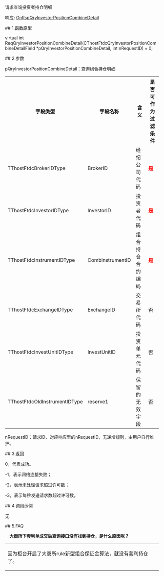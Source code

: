 <p>请求查询投资者持仓明细</p>
<p>响应: <a href="../../CTHOSTFTDCTRADERAPI/ONRSPQRYINVESTORPOSITIONCOMBINEDETAIL/">OnRspQryInvestorPositionCombineDetail</a></p>
<span class="anchor" id="361baa00-fd0c-4796-ac82-b6011c40152d"></span>
## 1.函数原型
<p>virtual int ReqQryInvestorPositionCombineDetail(CThostFtdcQryInvestorPositionCombineDetailField *pQryInvestorPositionCombineDetail, int nRequestID) = 0;</p>
<span class="anchor" id="6e1f45b0-17dd-4764-ae71-996fff69912c"></span>
## 2.参数
<p>pQryInvestorPositionCombineDetail：查询组合持仓明细</p>
<table><tr><th style="TEXT-ALIGN: center;">字段类型</th><th style="TEXT-ALIGN: center;">字段名称</th><th style="TEXT-ALIGN: center;">含义</th><th style="TEXT-ALIGN: center;">是否可作为过滤条件</th></tr><tr><td style="TEXT-ALIGN: left;">TThostFtdcBrokerIDType</td>
<td style="TEXT-ALIGN: left;">BrokerID</td>
<td style="TEXT-ALIGN: left;">经纪公司代码</td>
<td style="TEXT-ALIGN: left;"><strong><font color="#FF0000">是</font></strong></td>
</tr>
<tr><td style="TEXT-ALIGN: left;">TThostFtdcInvestorIDType</td>
<td style="TEXT-ALIGN: left;">InvestorID</td>
<td style="TEXT-ALIGN: left;">投资者代码</td>
<td style="TEXT-ALIGN: left;"><strong><font color="#FF0000">是</font></strong></td>
</tr>
<tr><td style="TEXT-ALIGN: left;">TThostFtdcInstrumentIDType</td>
<td style="TEXT-ALIGN: left;">CombInstrumentID</td>
<td style="TEXT-ALIGN: left;">组合持仓合约编码</td>
<td style="TEXT-ALIGN: left;"><strong><font color="#FF0000">是</font></strong></td>
</tr>
<tr><td style="TEXT-ALIGN: left;">TThostFtdcExchangeIDType</td>
<td style="TEXT-ALIGN: left;">ExchangeID</td>
<td style="TEXT-ALIGN: left;">交易所代码</td>
<td style="TEXT-ALIGN: left;">否</td>
</tr>
<tr><td style="TEXT-ALIGN: left;">TThostFtdcInvestUnitIDType</td>
<td style="TEXT-ALIGN: left;">InvestUnitID</td>
<td style="TEXT-ALIGN: left;">投资单元代码</td>
<td style="TEXT-ALIGN: left;">否</td>
</tr>
<tr><td style="TEXT-ALIGN: left;">TThostFtdcOldInstrumentIDType</td>
<td style="TEXT-ALIGN: left;">reserve1</td>
<td style="TEXT-ALIGN: left;">保留的无效字段</td>
<td style="TEXT-ALIGN: left;">否</td>
</tr>
</table>
<p>nRequestID：请求ID，对应响应里的nRequestID，无递增规则，由用户自行维护。</p>
<span class="anchor" id="15e90446-f6df-4eb1-a71c-ed89ef2575db"></span>
## 3.返回
<p>0，代表成功。</p>
<p>-1，表示网络连接失败；</p>
<p>-2，表示未处理请求超过许可数；</p>
<p>-3，表示每秒发送请求数超过许可数。</p>
<span class="anchor" id="792fa36a-6700-4d96-adcb-fc311ac3438c"></span>
## 4.调用示例
<p>无</p>
<span class="anchor" id="abe6a091-c3ec-4fce-a9a9-4bdd43e119dd"></span>
## 5.FAQ
<p><span alt="" id="anchor-id-01"></span> </p>
<p><div class="region_i"><p class="region_header" id="region_header_1" style="padding-left: 1em;font-weight : bold;text-indent: 0px;text-align: left;">大商所下套利单成交后查询接口没有找到持仓，是什么原因呢？</p><div class="region_panel" id="region_panel_1" style="display:block;"><table><tr><td>
<p>因为柜台开启了大商所rule新型组合保证金算法，就没有套利持仓了。</p>
</td></tr></table>
</div><p class="region_tail" id="region_tail_1" style="border-top-color:transparent;border-bottom-width:0;"></p></div></p>
